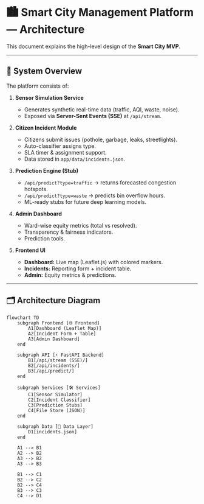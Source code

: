 # 🏙️ Smart City Management Platform — Architecture

This document explains the high-level design of the **Smart City MVP**.

---

## 🔄 System Overview
The platform consists of:

1. **Sensor Simulation Service**
   - Generates synthetic real-time data (traffic, AQI, waste, noise).
   - Exposed via **Server-Sent Events (SSE)** at `/api/stream`.

2. **Citizen Incident Module**
   - Citizens submit issues (pothole, garbage, leaks, streetlights).
   - Auto-classifier assigns type.
   - SLA timer & assignment support.
   - Data stored in `app/data/incidents.json`.

3. **Prediction Engine (Stub)**
   - `/api/predict?type=traffic` → returns forecasted congestion hotspots.
   - `/api/predict?type=waste` → predicts bin overflow hours.
   - ML-ready stubs for future deep learning models.

4. **Admin Dashboard**
   - Ward-wise equity metrics (total vs resolved).
   - Transparency & fairness indicators.
   - Prediction tools.

5. **Frontend UI**
   - **Dashboard:** Live map (Leaflet.js) with colored markers.
   - **Incidents:** Reporting form + incident table.
   - **Admin:** Equity metrics & predictions.

---

## 🗂️ Architecture Diagram

```mermaid
flowchart TD
    subgraph Frontend [🌐 Frontend]
        A1[Dashboard (Leaflet Map)]
        A2[Incident Form + Table]
        A3[Admin Dashboard]
    end

    subgraph API [⚡ FastAPI Backend]
        B1[/api/stream (SSE)/]
        B2[/api/incidents/]
        B3[/api/predict/]
    end

    subgraph Services [🛠️ Services]
        C1[Sensor Simulator]
        C2[Incident Classifier]
        C3[Prediction Stubs]
        C4[File Store (JSON)]
    end

    subgraph Data [📂 Data Layer]
        D1[incidents.json]
    end

    A1 --> B1
    A2 --> B2
    A3 --> B2
    A3 --> B3

    B1 --> C1
    B2 --> C2
    B2 --> C4
    B3 --> C3
    C4 --> D1
